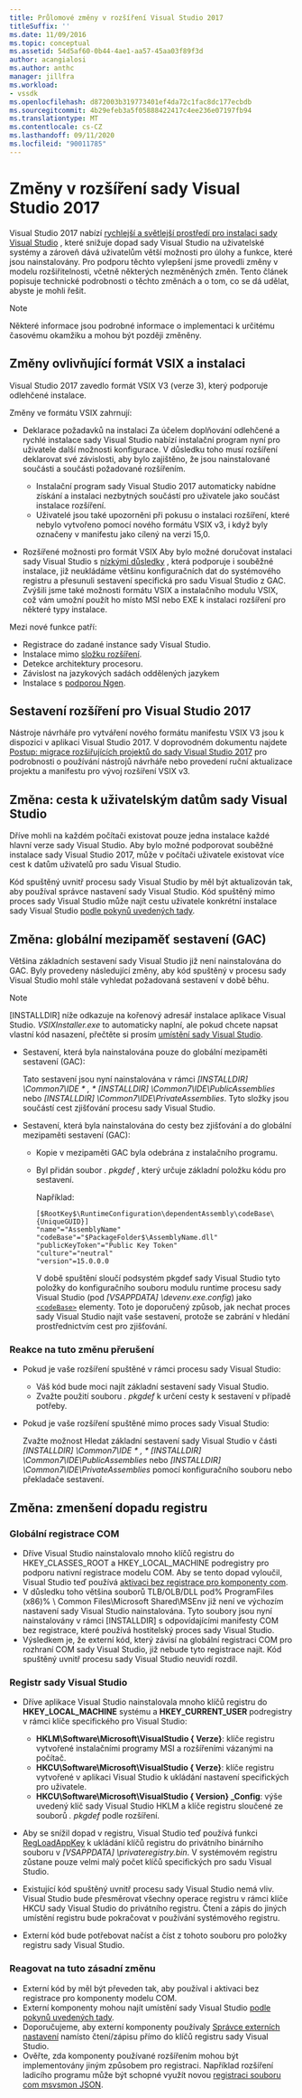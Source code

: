 ```yaml
---
title: Průlomové změny v rozšíření Visual Studio 2017
titleSuffix: ''
ms.date: 11/09/2016
ms.topic: conceptual
ms.assetid: 54d5af60-0b44-4ae1-aa57-45aa03f89f3d
author: acangialosi
ms.author: anthc
manager: jillfra
ms.workload:
- vssdk
ms.openlocfilehash: d872003b319773401ef4da72c1fac8dc177ecbdb
ms.sourcegitcommit: 4b29efeb3a5f05888422417c4ee236e07197fb94
ms.translationtype: MT
ms.contentlocale: cs-CZ
ms.lasthandoff: 09/11/2020
ms.locfileid: "90011785"
---
```

# <a name="changes-in-visual-studio-2017-extensibility"></a>Změny v rozšíření sady Visual Studio 2017

Visual Studio 2017 nabízí [rychlejší a světlejší prostředí pro instalaci sady Visual Studio](https://devblogs.microsoft.com/visualstudio/faster-leaner-visual-studio-installer) , které snižuje dopad sady Visual Studio na uživatelské systémy a zároveň dává uživatelům větší možnosti pro úlohy a funkce, které jsou nainstalovány. Pro podporu těchto vylepšení jsme provedli změny v modelu rozšiřitelnosti, včetně některých nezměněných změn. Tento článek popisuje technické podrobnosti o těchto změnách a o tom, co se dá udělat, abyste je mohli řešit.

> [!NOTE]
> Některé informace jsou podrobné informace o implementaci k určitému časovému okamžiku a mohou být později změněny.

## <a name="changes-affecting-vsix-format-and-installation"></a>Změny ovlivňující formát VSIX a instalaci

Visual Studio 2017 zavedlo formát VSIX V3 (verze 3), který podporuje odlehčené instalace.

Změny ve formátu VSIX zahrnují:

* Deklarace požadavků na instalaci Za účelem doplňování odlehčené a rychlé instalace sady Visual Studio nabízí instalační program nyní pro uživatele další možnosti konfigurace. V důsledku toho musí rozšíření deklarovat své závislosti, aby bylo zajištěno, že jsou nainstalované součásti a součásti požadované rozšířením.

  * Instalační program sady Visual Studio 2017 automaticky nabídne získání a instalaci nezbytných součástí pro uživatele jako součást instalace rozšíření.
  * Uživatelé jsou také upozorněni při pokusu o instalaci rozšíření, které nebylo vytvořeno pomocí nového formátu VSIX v3, i když byly označeny v manifestu jako cílený na verzi 15,0.

* Rozšířené možnosti pro formát VSIX Aby bylo možné doručovat instalaci sady Visual Studio s [nízkými důsledky](https://devblogs.microsoft.com/visualstudio/anatomy-of-a-low-impact-visual-studio-install) , která podporuje i souběžné instalace, již neukládáme většinu konfiguračních dat do systémového registru a přesunuli sestavení specifická pro sadu Visual Studio z GAC. Zvýšili jsme také možnosti formátu VSIX a instalačního modulu VSIX, což vám umožní použít ho místo MSI nebo EXE k instalaci rozšíření pro některé typy instalace.

Mezi nové funkce patří:

* Registrace do zadané instance sady Visual Studio.
* Instalace mimo [složku rozšíření](set-install-root.md).
* Detekce architektury procesoru.
* Závislost na jazykových sadách oddělených jazykem
* Instalace s [podporou Ngen](ngen-support.md).

## <a name="build-an-extension-for-visual-studio-2017"></a>Sestavení rozšíření pro Visual Studio 2017

Nástroje návrháře pro vytváření nového formátu manifestu VSIX V3 jsou k dispozici v aplikaci Visual Studio 2017. V doprovodném dokumentu najdete [Postup: migrace rozšiřujících projektů do sady Visual Studio 2017](how-to-migrate-extensibility-projects-to-visual-studio-2017.md) pro podrobnosti o používání nástrojů návrháře nebo provedení ruční aktualizace projektu a manifestu pro vývoj rozšíření VSIX v3.

## <a name="change-visual-studio-user-data-path"></a>Změna: cesta k uživatelským datům sady Visual Studio

Dříve mohli na každém počítači existovat pouze jedna instalace každé hlavní verze sady Visual Studio. Aby bylo možné podporovat souběžné instalace sady Visual Studio 2017, může v počítači uživatele existovat více cest k datům uživatelů pro sadu Visual Studio.

Kód spuštěný uvnitř procesu sady Visual Studio by měl být aktualizován tak, aby používal správce nastavení sady Visual Studio. Kód spuštěný mimo proces sady Visual Studio může najít cestu uživatele konkrétní instalace sady Visual Studio [podle pokynů uvedených tady](locating-visual-studio.md).

## <a name="change-global-assembly-cache-gac"></a>Změna: globální mezipaměť sestavení (GAC)

Většina základních sestavení sady Visual Studio již není nainstalována do GAC. Byly provedeny následující změny, aby kód spuštěný v procesu sady Visual Studio mohl stále vyhledat požadovaná sestavení v době běhu.

> [!NOTE]
> [INSTALLDIR] níže odkazuje na kořenový adresář instalace aplikace Visual Studio. *VSIXInstaller.exe* to automaticky naplní, ale pokud chcete napsat vlastní kód nasazení, přečtěte si prosím [umístění sady Visual Studio](locating-visual-studio.md).

* Sestavení, která byla nainstalována pouze do globální mezipaměti sestavení (GAC):

  Tato sestavení jsou nyní nainstalována v rámci <em>[INSTALLDIR] \Common7\IDE \* , * [INSTALLDIR] \Common7\IDE\PublicAssemblies</em> nebo *[INSTALLDIR] \Common7\IDE\PrivateAssemblies*. Tyto složky jsou součástí cest zjišťování procesu sady Visual Studio.

* Sestavení, která byla nainstalována do cesty bez zjišťování a do globální mezipaměti sestavení (GAC):

  * Kopie v mezipaměti GAC byla odebrána z instalačního programu.
  * Byl přidán soubor *. pkgdef* , který určuje základní položku kódu pro sestavení.

    Například:

    ```
    [$RootKey$\RuntimeConfiguration\dependentAssembly\codeBase\{UniqueGUID}]
    "name"="AssemblyName" "codeBase"="$PackageFolder$\AssemblyName.dll"
    "publicKeyToken"="Public Key Token"
    "culture"="neutral"
    "version"=15.0.0.0
    ```

    V době spuštění sloučí podsystém pkgdef sady Visual Studio tyto položky do konfiguračního souboru modulu runtime procesu sady Visual Studio (pod *[VSAPPDATA] \devenv.exe.config*) jako [`<codeBase>`](/dotnet/framework/configure-apps/file-schema/runtime/codebase-element) elementy. Toto je doporučený způsob, jak nechat proces sady Visual Studio najít vaše sestavení, protože se zabrání v hledání prostřednictvím cest pro zjišťování.

### <a name="reacting-to-this-breaking-change"></a>Reakce na tuto změnu přerušení

* Pokud je vaše rozšíření spuštěné v rámci procesu sady Visual Studio:

  * Váš kód bude moci najít základní sestavení sady Visual Studio.
  * Zvažte použití souboru *. pkgdef* k určení cesty k sestavení v případě potřeby.

* Pokud je vaše rozšíření spuštěné mimo proces sady Visual Studio:

  Zvažte možnost Hledat základní sestavení sady Visual Studio v části <em>[INSTALLDIR] \Common7\IDE \* , * [INSTALLDIR] \Common7\IDE\PublicAssemblies</em> nebo *[INSTALLDIR] \Common7\IDE\PrivateAssemblies* pomocí konfiguračního souboru nebo překladače sestavení.

## <a name="change-reduce-registry-impact"></a>Změna: zmenšení dopadu registru

### <a name="global-com-registration"></a>Globální registrace COM

* Dříve Visual Studio nainstalovalo mnoho klíčů registru do HKEY_CLASSES_ROOT a HKEY_LOCAL_MACHINE podregistry pro podporu nativní registrace modelu COM. Aby se tento dopad vyloučil, Visual Studio teď používá [aktivaci bez registrace pro komponenty com](/previous-versions/dotnet/articles/ms973913(v=msdn.10)).
* V důsledku toho většina souborů TLB/OLB/DLL pod% ProgramFiles (x86)% \ Common Files\Microsoft Shared\MSEnv již není ve výchozím nastavení sady Visual Studio nainstalována. Tyto soubory jsou nyní nainstalovány v rámci [INSTALLDIR] s odpovídajícími manifesty COM bez registrace, které používá hostitelský proces sady Visual Studio.
* Výsledkem je, že externí kód, který závisí na globální registraci COM pro rozhraní COM sady Visual Studio, již nebude tyto registrace najít. Kód spuštěný uvnitř procesu sady Visual Studio neuvidí rozdíl.

### <a name="visual-studio-registry"></a>Registr sady Visual Studio

* Dříve aplikace Visual Studio nainstalovala mnoho klíčů registru do **HKEY_LOCAL_MACHINE** systému a **HKEY_CURRENT_USER** podregistry v rámci klíče specifického pro Visual Studio:

  * **HKLM\Software\Microsoft\VisualStudio \{ Verze}**: klíče registru vytvořené instalačními programy MSI a rozšířeními vázanými na počítač.
  * **HKCU\Software\Microsoft\VisualStudio \{ Verze}**: klíče registru vytvořené v aplikaci Visual Studio k ukládání nastavení specifických pro uživatele.
  * **HKCU\Software\Microsoft\VisualStudio \{ Version} _Config**: výše uvedený klíč sady Visual Studio HKLM a klíče registru sloučené ze souborů *. pkgdef* podle rozšíření.

* Aby se snížil dopad v registru, Visual Studio teď používá funkci [RegLoadAppKey](/windows/desktop/api/winreg/nf-winreg-regloadappkeya) k ukládání klíčů registru do privátního binárního souboru v *[VSAPPDATA] \privateregistry.bin*. V systémovém registru zůstane pouze velmi malý počet klíčů specifických pro sadu Visual Studio.
* Existující kód spuštěný uvnitř procesu sady Visual Studio nemá vliv. Visual Studio bude přesměrovat všechny operace registru v rámci klíče HKCU sady Visual Studio do privátního registru. Čtení a zápis do jiných umístění registru bude pokračovat v používání systémového registru.
* Externí kód bude potřebovat načíst a číst z tohoto souboru pro položky registru sady Visual Studio.

### <a name="react-to-this-breaking-change"></a>Reagovat na tuto zásadní změnu

* Externí kód by měl být převeden tak, aby používal i aktivaci bez registrace pro komponenty modelu COM.
* Externí komponenty mohou najít umístění sady Visual Studio [podle pokynů uvedených tady](https://devblogs.microsoft.com/setup/changes-to-visual-studio-15-setup).
* Doporučujeme, aby externí komponenty používaly [Správce externích nastavení](/dotnet/api/microsoft.visualstudio.settings.externalsettingsmanager) namísto čtení/zápisu přímo do klíčů registru sady Visual Studio.
* Ověřte, zda komponenty používané rozšířením mohou být implementovány jiným způsobem pro registraci. Například rozšíření ladicího programu může být schopné využít novou [registraci souboru com msvsmon JSON](migrate-debugger-COM-registration.md).